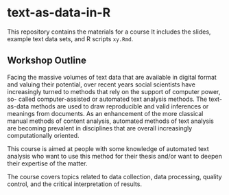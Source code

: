 # text-as-data-in-R

This repository contains the materials for a course 
It includes the slides, example text data sets, and R scripts `xy.Rmd`.

## Workshop Outline

Facing the massive volumes of text data that are available in digital format and
valuing their potential, over recent years social scientists have increasingly turned
to methods that rely on the support of computer power, so- called computer-assisted or automated text analysis methods. The text-as-data methods are used to draw reproducible and valid inferences or meanings from documents. As an enhancement of the more classical manual methods of content analysis, automated methods of text analysis are becoming prevalent in disciplines that are overall increasingly computationally oriented.

This course is aimed at people with some knowledge of automated text analysis who want to use this method for their thesis and/or want to deepen their expertise of the matter.

The course covers topics related to data collection, data processing, quality control, and the critical interpretation of results.



